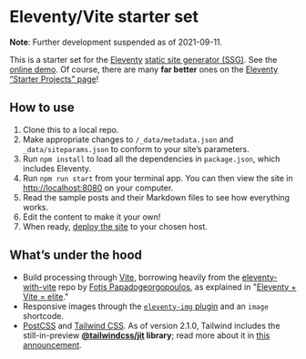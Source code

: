 # Eleventy/Vite starter set

**Note**: Further development suspended as of 2021-09-11.

This is a starter set for the [Eleventy](https://11ty.dev) [static site generator (SSG)](https://staticgen.com). See the [online demo](https://eleventy-vite-starter.vercel.app/). Of course, there are many **far better** ones on the [Eleventy “Starter Projects” page](https://www.11ty.dev/docs/starter/)!

## How to use

1. Clone this to a local repo.
2. Make appropriate changes to `/_data/metadata.json` and `_data/siteparams.json` to conform to your site’s parameters.
3. Run `npm install` to load all the dependencies in `package.json`, which includes Eleventy.
4. Run `npm run start` from your terminal app. You can then view the site in [http://localhost:8080](http://localhost:8080) on your computer.
5. Read the sample posts and their Markdown files to see how everything works.
6. Edit the content to make it your own!
7. When ready, [deploy the site](https://www.11ty.dev/docs/tutorials/#put-it-on-the-web) to your chosen host.

## What’s under the hood

- Build processing through [Vite](https://vitejs.dev), borrowing heavily from the [eleventy-with-vite](https://github.com/fpapado/eleventy-with-vite) repo by [Fotis Papadogeorgopoulos](https://github.com/fpapado), as explained in "[Eleventy + Vite = elite](https://www.brycewray.com/posts/2021/07/eleventy-vite-elite)."
- Responsive images through the [`eleventy-img` plugin](https://www.11ty.dev/docs/plugins/image/) and an `image` shortcode.
- [PostCSS](https://postcss.org) and [Tailwind CSS](https://tailwindcss.com). As of version 2.1.0, Tailwind includes the still-in-preview **[@tailwindcss/jit](https://github.com/tailwindlabs/tailwindcss-jit) library**; read more about it in [this announcement](https://blog.tailwindcss.com/just-in-time-the-next-generation-of-tailwind-css).